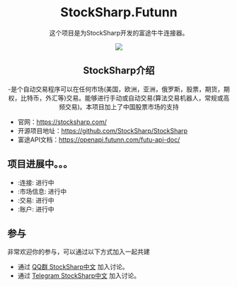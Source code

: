 <h1 align="center">StockSharp.Futunn</h1>

<div align="center">

这个项目是为StockSharp开发的富途牛牛连接器。

![](https://github.com/StockSharp/StockSharp/blob/master/Media/Designer500.gif)

## StockSharp介绍
 -是个自动交易程序可以在任何市场(美国，欧洲，亚洲，俄罗斯，股票，期货，期权，比特币，外汇等)交易。能够进行手动或自动交易(算法交易机器人，常规或高频交易)。本项目加上了中国股票市场的支持
</div>

- 官网：https://stocksharp.com/
- 开源项目地址：https://github.com/StockSharp/StockSharp
- 富途API文档：https://openapi.futunn.com/futu-api-doc/

## 项目进展中。。。

- :连接: 进行中
- :市场信息: 进行中
- :交易: 进行中
- :账户: 进行中


## 参与

非常欢迎你的参与，可以通过以下方式加入一起共建

- 通过 [QQ群 StockSharp中文](https://qm.qq.com/cgi-bin/qm/qr?k=w31kL1Zr507TPT5pAe7Ql-9GIKHBURcm&jump_from=webapi) 加入讨论。
- 通过 [Telegram StockSharp中文](https://t.me/stocksharp_china) 加入讨论。
